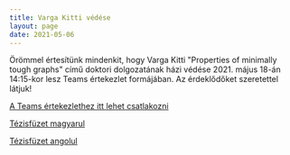```yaml
---
title: Varga Kitti védése
layout: page 
date: 2021-05-06
---
```


Örömmel értesítünk mindenkit, hogy Varga Kitti "Properties of minimally tough graphs" című doktori dolgozatának házi védése 2021. május 18-án 14:15-kor lesz Teams értekezlet formájában. Az érdeklődőket szeretettel látjuk!

[A Teams értekezlethez itt lehet csatlakozni](https://teams.microsoft.com/l/meetup-join/19%3ab8f4b6a61ff04f22943041883d9b621e%40thread.tacv2/1620409799578?context=%7b%22Tid%22%3a%226a3548ab-7570-4271-91a8-58da00697029%22%2c%22Oid%22%3a%2261f2441f-d0b8-4efe-9e52-0a7f062ee906%22%7d)

[Tézisfüzet magyarul](../varga_phd_tezisfuzet_magyar.pdf)

[Tézisfüzet angolul](../varga_phd_thesis_v4.pdf)

